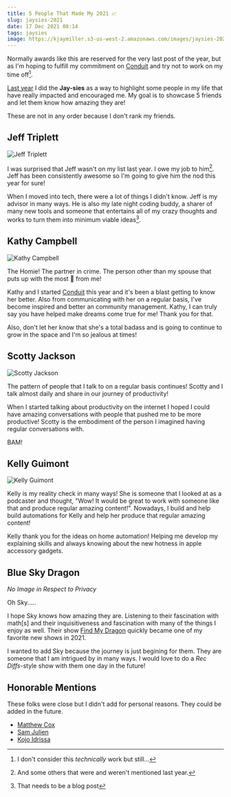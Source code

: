 ```yaml
---
title: 5 People That Made My 2021 📈
slug: jaysies-2021
date: 17 Dec 2021 08:14
tags: jaysies
image: https://kjaymiller.s3-us-west-2.amazonaws.com/images/jaysies-2021.png
---
```


Normally awards like this are reserved for the very last post of the year, but as I'm hoping to fulfill my commitment on [Conduit](https://relay.fm/conduit/12) and try not to work on my time off[^1]. 

[Last year](./five-people-that-made-2020-fire) I did the **Jay-sies** as a way to highlight some people in my life that have really impacted and encouraged me. My goal is to showcase 5 friends and let them know how amazing they are!

These are not in any order because I don't rank my friends.

## Jeff Triplett

![Jeff Triplett](https://kjaymiller.s3-us-west-2.amazonaws.com/images/webology.jpg)

I was surprised that Jeff wasn't on my list last year. I owe my job to him[^2]. Jeff has been consistently awesome so I'm going to give him the nod this year for sure!

When I moved into tech, there were a lot of things I didn't know. Jeff is my advisor in many ways. He is also my late night coding buddy, a sharer of many new tools and someone that entertains all of my crazy thoughts and works to turn them into minimum viable ideas[^3].

## Kathy Campbell ##

![Kathy Campbell](https://kjaymiller.s3-us-west-2.amazonaws.com/images/mrssoup.jpg)

The Homie! The partner in crime. The person other than my spouse that puts up with the most 💩 from me!

Kathy and I started [Conduit](https://relay.fm/conduit) this year and it's been a blast getting to know her better. Also from communicating with her on a regular basis, I've become inspired and better an community management. Kathy, I can truly say you have helped make dreams come true for me! Thank you for that.

Also, don't let her know that she's a total badass and is going to continue to grow in the space and I'm so jealous at times!

## Scotty Jackson ##

![Scotty Jackson](https://i0.wp.com/nestedfolderspodcast.com/wp-content/uploads/2019/07/scotty.jpg?w=400&ssl=1)

The pattern of people that I talk to on a regular basis continues! Scotty and I talk almost daily and share in our journey of productivity! 

When I started talking about productivity on the internet I hoped I could have amazing conversations with people that pushed me to be more productive! Scotty is the embodiment of the person I imagined having regular conversations with.

BAM!

## Kelly Guimont ##

![Kelly Guimont](https://kjaymiller.s3-us-west-2.amazonaws.com/images/kellyguimont.jpeg)

Kelly is my reality check in many ways! She is someone that I looked at as a podcaster and thought, "Wow! It would be great to work with someone like that and produce regular amazing content!". Nowadays, I build and help build automations for Kelly and help her produce that regular amazing content!

Kelly thank you for the ideas on home automation! Helping me develop my explaining skills and always knowing about the new hotness in apple accessory gadgets.

## Blue Sky Dragon ##

_No Image in Respect to Privacy_

Oh Sky..... 

I hope Sky knows how amazing they are. Listening to their fascination with math[s] and their inquisitiveness and fascination with many of the things I enjoy as well. Their show [Find My Dragon](https://anchor.fm/find-my-dragon) quickly became one of my favorite new shows in 2021.

I wanted to add Sky because the journey is just begining for them. They are someone that I am intrigued by in many ways. I would love to do a _Rec Diffs_-style show with them one day in the future!

## Honorable Mentions ##

These folks were close but I didn't add for personal reasons. They could be added in the future.

- [Matthew Cox](https://twitter.com/mattiercox)
- [Sam Julien](https://twitter.com/samjulien)
- [Kojo Idrissa](https://twitter.com/transitionswpz)

[^1]: I don't consider this _technically_ work but still...
[^2]: And some others that were and weren't mentioned last year.
[^3]: That needs to be a blog post
